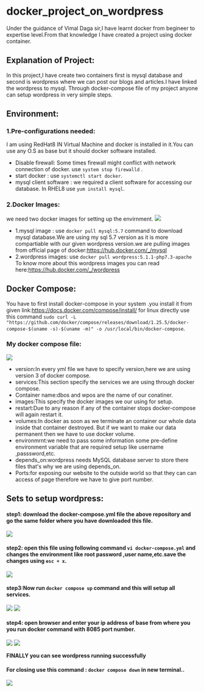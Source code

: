 # docker_project_on_wordpress
Under the guidance of Vimal Daga sir,I have learnt docker from begineer to expertise level.From that knowledge I have created a project using docker container.
## Explanation of Project:
In this project,I have create two containers first is mysql database and second is wordpress where we can post our blogs and articles.I have linked the wordpress to mysql.
Through docker-compose file of my project anyone can setup wordpress in very simple steps.
## Environment:
### 1.Pre-configurations needed:
 I am using RedHat8 IN Virtual Machine and docker is installed in it.You can use any O.S as base but it should docker software installed.
  * Disable firewall:
   Some times firewall might conflict with network connection of docker.
   use `system stop firewalld` .
  * start docker :
   use `systemctl start docker`.
  * mysql client software :
  we required a client software for accessing our database.
  In RHEL8 use `yum install mysql`.
 
### 2.Docker Images:
  we need two docker images for setting up the envirnment.
  ![](Screenshot2.png) 

  * 1.mysql image :
  use `docker pull mysql:5.7` command to download mysql database.We are using my  sql 5.7 version as it is more compartiable with our given wordpress version.we  are pulling images from official page of docker:https://hub.docker.com/_/mysql 
  * 2.wordpress images:
  use `docker pull wordpress:5.1.1-php7.3-apache`
  To know more about this wordpress images you can read here:https://hub.docker.com/_/wordpress
## Docker Compose:
You have to first install docker-compose in your system .you install it from given link:https://docs.docker.com/compose/install/
for linux directly use this command `sudo curl -L "https://github.com/docker/compose/releases/download/1.25.5/docker-compose-$(uname -s)-$(uname -m)" -o /usr/local/bin/docker-compose`.
### My docker compose file:
 
 ![](screenshot1.png)

 *  version:In every yml file we have to specify version,here we are using version 3 of docker compose.
 * services:This section specify the services we are using through docker compose.
 * Container name:dbos and wpos are the name of our conatiner.
 * images:This specify the docker images we our using for setup.
 * restart:Due to any reason if any of the container stops docker-compose will again restart it.
 * volumes:In docker as soon as we terminate an container our whole data inside that container destroyed. But if we want to make our data permanent then we have to use docker volume.
 * environmrnt:we need to pass some information some pre-define environment variable that are required setup like username ,passsword,etc.
 * depends_on:wordpress needs MySQL database server to store there files that's why we are using depends_on.
 * Ports:for exposing our website to the outside world so that they can can access of page therefore we have to give port number.

## Sets to setup wordpress:
 
 #### step1: download the docker-compose.yml file the above repository and go the same folder where you have downloaded this file.

![](screenshot8.png)

 #### step2: open this file using following command `vi docker-compose.yml` and changes the environment like root password ,user name,etc.save the changes using `esc + x`.

![](screenshot9.png)


 #### step3:Now run `docker compose up` command and this will setup all services.
![](screenshot3.png)
![](screenshot4.png)

 #### step4: open browser and enter your ip address of base from where you you run docker command with 8085 port number.

![](screenshot5.png)
![](screenshot6.png)

 **FINALLY you can see wordpress running successfully**

 #### For closing use this command : `docker compose down` in new terminal..

 ![](screenshot7.png)


